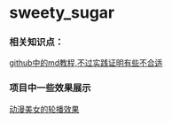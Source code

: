 # sweety_sugar

<h3>相关知识点：</h3>
<a href="http://blog.csdn.net/kaitiren/article/details/38513715">github中的md教程,不过实践证明有些不合适</a><br>

<h3>项目中一些效果展示</h3>
<a href="http://htmlpreview.github.com/?https://github.com/SweetyLv/sweety_projects/blob/master/beauty_girl/index.html">动漫美女的轮播效果</a></br>





